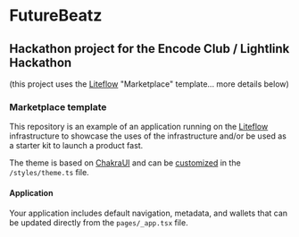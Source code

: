 # FutureBeatz

## Hackathon project for the Encode Club / Lightlink Hackathon
(this project uses the [Liteflow](https://liteflow.com) "Marketplace" template... more details below)

### Marketplace template
This repository is an example of an application running on the [Liteflow](https://liteflow.com) infrastructure to showcase the uses of the infrastructure and/or be used as a starter kit to launch a product fast.

The theme is based on [ChakraUI](https://chakra-ui.com/) and can be [customized](https://chakra-ui.com/docs/styled-system/customize-theme) in the `/styles/theme.ts` file.

#### Application

Your application includes default navigation, metadata, and wallets that can be updated directly from the `pages/_app.tsx` file.

